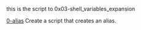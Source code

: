 this is the script to 0x03-shell_variables_expansion

[0-alias](0-alias)
Create a script that creates an alias.
